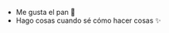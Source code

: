 - Me gusta el pan 🍞
- Hago cosas cuando sé cómo hacer cosas ✨
<!---
CanelaFeliz/CanelaFeliz is a ✨ special ✨ repository because its `README.md` (this file) appears on your GitHub profile.
You can click the Preview link to take a look at your changes.
--->
